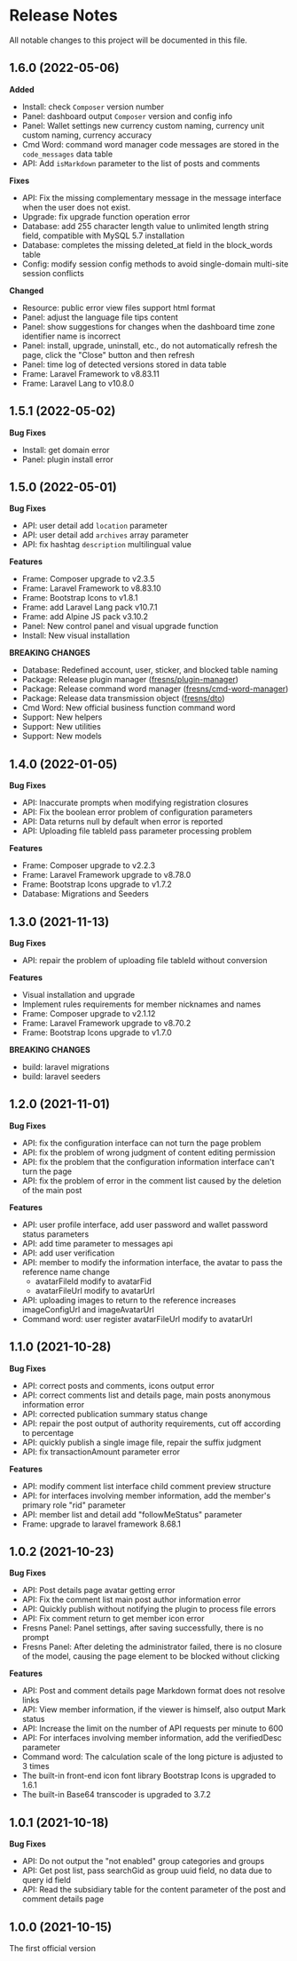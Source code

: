 # Release Notes

All notable changes to this project will be documented in this file.

## 1.6.0 (2022-05-06)

**Added**

- Install: check `Composer` version number
- Panel: dashboard output `Composer` version and config info
- Panel: Wallet settings new currency custom naming, currency unit custom naming, currency accuracy
- Cmd Word: command word manager code messages are stored in the `code_messages` data table
- API: Add `isMarkdown` parameter to the list of posts and comments

**Fixes**

- API: Fix the missing complementary message in the message interface when the user does not exist.
- Upgrade: fix upgrade function operation error
- Database: add 255 character length value to unlimited length string field, compatible with MySQL 5.7 installation
- Database: completes the missing deleted_at field in the block_words table
- Config: modify session config methods to avoid single-domain multi-site session conflicts

**Changed**

- Resource: public error view files support html format
- Panel: adjust the language file tips content
- Panel: show suggestions for changes when the dashboard time zone identifier name is incorrect
- Panel: install, upgrade, uninstall, etc., do not automatically refresh the page, click the "Close" button and then refresh
- Panel: time log of detected versions stored in data table
- Frame: Laravel Framework to v8.83.11
- Frame: Laravel Lang to v10.8.0


## 1.5.1 (2022-05-02)

**Bug Fixes**

- Install: get domain error
- Panel: plugin install error


## 1.5.0 (2022-05-01)

**Bug Fixes**

- API: user detail add `location` parameter
- API: user detail add `archives` array parameter
- API: fix hashtag `description` multilingual value

**Features**

- Frame: Composer upgrade to v2.3.5
- Frame: Laravel Framework to v8.83.10
- Frame: Bootstrap Icons to v1.8.1
- Frame: add Laravel Lang pack v10.7.1
- Frame: add Alpine JS pack v3.10.2
- Panel: New control panel and visual upgrade function
- Install: New visual installation

**BREAKING CHANGES**

- Database: Redefined account, user, sticker, and blocked table naming
- Package: Release plugin manager ([fresns/plugin-manager](https://github.com/fresns/plugin-manager))
- Package: Release command word manager ([fresns/cmd-word-manager](https://github.com/fresns/cmd-word-manager))
- Package: Release data transmission object ([fresns/dto](https://github.com/fresns/dto))
- Cmd Word: New official business function command word
- Support: New helpers
- Support: New utilities
- Support: New models


## 1.4.0 (2022-01-05)

**Bug Fixes**

- API: Inaccurate prompts when modifying registration closures
- API: Fix the boolean error problem of configuration parameters
- API: Data returns null by default when error is reported
- API: Uploading file tableId pass parameter processing problem

**Features**

- Frame: Composer upgrade to v2.2.3
- Frame: Laravel Framework upgrade to v8.78.0
- Frame: Bootstrap Icons upgrade to v1.7.2
- Database: Migrations and Seeders


## 1.3.0 (2021-11-13)

**Bug Fixes**

- API: repair the problem of uploading file tableId without conversion

**Features**

- Visual installation and upgrade
- Implement rules requirements for member nicknames and names
- Frame: Composer upgrade to v2.1.12
- Frame: Laravel Framework upgrade to v8.70.2
- Frame: Bootstrap Icons upgrade to v1.7.0

**BREAKING CHANGES**

- build: laravel migrations
- build: laravel seeders


## 1.2.0 (2021-11-01)

**Bug Fixes**

- API: fix the configuration interface can not turn the page problem
- API: fix the problem of wrong judgment of content editing permission
- API: fix the problem that the configuration information interface can't turn the page
- API: fix the problem of error in the comment list caused by the deletion of the main post

**Features**

- API: user profile interface, add user password and wallet password status parameters
- API: add time parameter to messages api
- API: add user verification
- API: member to modify the information interface, the avatar to pass the reference name change
    - avatarFileId modify to avatarFid
    - avatarFileUrl modify to avatarUrl
- API: uploading images to return to the reference increases imageConfigUrl and imageAvatarUrl
- Command word: user register avatarFileUrl modify to avatarUrl


## 1.1.0 (2021-10-28)

**Bug Fixes**

- API: correct posts and comments, icons output error
- API: correct comments list and details page, main posts anonymous information error
- API: corrected publication summary status change
- API: repair the post output of authority requirements, cut off according to percentage
- API: quickly publish a single image file, repair the suffix judgment
- API: fix transactionAmount parameter error

**Features**

- API: modify comment list interface child comment preview structure
- API: for interfaces involving member information, add the member's primary role "rid" parameter
- API: member list and detail add "followMeStatus" parameter
- Frame: upgrade to laravel framework 8.68.1


## 1.0.2 (2021-10-23)

**Bug Fixes**

- API: Post details page avatar getting error
- API: Fix the comment list main post author information error
- API: Quickly publish without notifying the plugin to process file errors
- API: Fix comment return to get member icon error
- Fresns Panel: Panel settings, after saving successfully, there is no prompt
- Fresns Panel: After deleting the administrator failed, there is no closure of the model, causing the page element to be blocked without clicking

**Features**

- API: Post and comment details page Markdown format does not resolve links
- API: View member information, if the viewer is himself, also output Mark status
- API: Increase the limit on the number of API requests per minute to 600
- API: For interfaces involving member information, add the verifiedDesc parameter
- Command word: The calculation scale of the long picture is adjusted to 3 times
- The built-in front-end icon font library Bootstrap Icons is upgraded to 1.6.1
- The built-in Base64 transcoder is upgraded to 3.7.2


## 1.0.1 (2021-10-18)

**Bug Fixes**

- API: Do not output the "not enabled" group categories and groups
- API: Get post list, pass searchGid as group uuid field, no data due to query id field
- API: Read the subsidiary table for the content parameter of the post and comment details page

## 1.0.0 (2021-10-15)

The first official version
